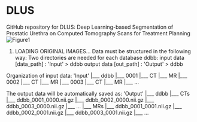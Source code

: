 # DLUS
GitHub repository for DLUS: Deep Learning-based Segmentation of Prostatic Urethra on Computed Tomography Scans for Treatment Planning
![Figure1](https://user-images.githubusercontent.com/83298381/226644663-d59dfd54-1c1d-40e8-9a87-089862e4a396.png)



1. LOADING ORIGINAL IMAGES...
Data must be structured in the following way:
  Two directories are needed for each database ddbb:
    input data    [data_path] : 'Input' > ddbb 
    output data    [out_path] : 'Output' > ddbb 
    
  Organization of input data:
    'Input'
        |___ ddbb
              |___ 0001
                      |___ CT
                      |___ MR
              |___ 0002
                      |___ CT
                      |___ MR
              |___ 0003
                      |___ CT
                      |___ MR
              |___ ...
      
  The output data will be automatically saved as:
    'Output'
        |___ ddbb
              |___ CTs
                    |___ ddbb_0001_0000.nii.gz
                    |___ ddbb_0002_0000.nii.gz
                    |___ ddbb_0003_0000.nii.gz
                    |___ ...
              |___ MRs
                    |___ ddbb_0001_0001.nii.gz
                    |___ ddbb_0002_0001.nii.gz
                    |___ ddbb_0003_0001.nii.gz
                    |___ ...
